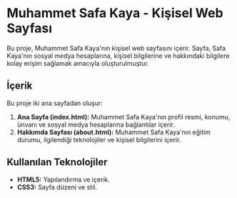 # Muhammet Safa Kaya - Kişisel Web Sayfası

Bu proje, Muhammet Safa Kaya'nın kişisel web sayfasını içerir. Sayfa, Safa Kaya'nın sosyal medya hesaplarına, kişisel bilgilerine ve hakkındaki bilgilere kolay erişim sağlamak amacıyla oluşturulmuştur.

## İçerik

Bu proje iki ana sayfadan oluşur:

1. **Ana Sayfa (index.html):** Muhammet Safa Kaya'nın profil resmi, konumu, ünvanı ve sosyal medya hesaplarına bağlantılar içerir.
2. **Hakkımda Sayfası (about.html):** Muhammet Safa Kaya'nın eğitim durumu, ilgilendiği teknolojiler ve kişisel bilgilerini içerir.

## Kullanılan Teknolojiler

- **HTML5:** Yapılandırma ve içerik.
- **CSS3:** Sayfa düzeni ve stil.


